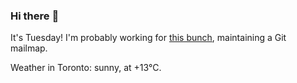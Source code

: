 ### Hi there :wave:

It's Tuesday! I'm probably working for [this bunch](https://github.com/kohofinancial), maintaining a Git mailmap.

Weather in Toronto: sunny, at +13°C.
